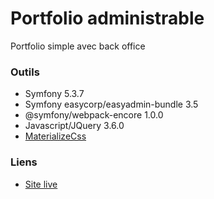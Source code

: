 # Portfolio administrable
Portfolio simple avec back office

### Outils
- Symfony 5.3.7
- Symfony easycorp/easyadmin-bundle 3.5
- @symfony/webpack-encore 1.0.0
- Javascript/JQuery 3.6.0
- [MaterializeCss](https://materializecss.com/)

### Liens

- [Site live](https://charlottesaidi.fr)  

